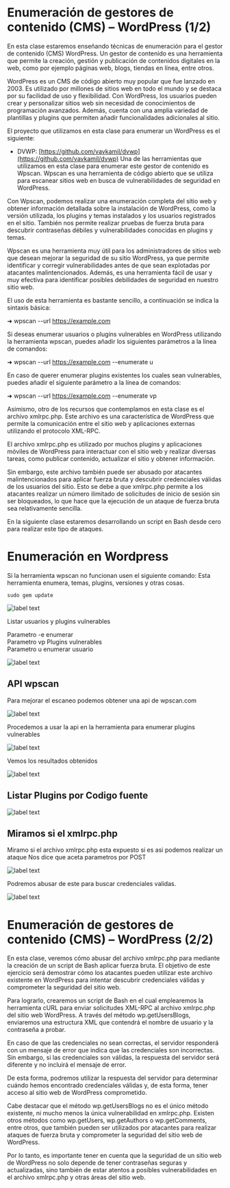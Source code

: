 # Enumeración de gestores de contenido (CMS) – WordPress (1/2)

En esta clase estaremos enseñando técnicas de enumeración para el gestor de contenido (CMS) WordPress. Un gestor de contenido es una herramienta que permite la creación, gestión y publicación de contenidos digitales en la web, como por ejemplo páginas web, blogs, tiendas en línea, entre otros.

WordPress es un CMS de código abierto muy popular que fue lanzado en 2003. Es utilizado por millones de sitios web en todo el mundo y se destaca por su facilidad de uso y flexibilidad. Con WordPress, los usuarios pueden crear y personalizar sitios web sin necesidad de conocimientos de programación avanzados. Además, cuenta con una amplia variedad de plantillas y plugins que permiten añadir funcionalidades adicionales al sitio.

El proyecto que utilizamos en esta clase para enumerar un WordPress es el siguiente:

* DVWP: [https://github.com/vavkamil/dvwp](https://github.com/vavkamil/dvwp)
Una de las herramientas que utilizamos en esta clase para enumerar este gestor de contenido es Wpscan. Wpscan es una herramienta de código abierto que se utiliza para escanear sitios web en busca de vulnerabilidades de seguridad en WordPress.

Con Wpscan, podemos realizar una enumeración completa del sitio web y obtener información detallada sobre la instalación de WordPress, como la versión utilizada, los plugins y temas instalados y los usuarios registrados en el sitio. También nos permite realizar pruebas de fuerza bruta para descubrir contraseñas débiles y vulnerabilidades conocidas en plugins y temas.

Wpscan es una herramienta muy útil para los administradores de sitios web que desean mejorar la seguridad de su sitio WordPress, ya que permite identificar y corregir vulnerabilidades antes de que sean explotadas por atacantes malintencionados. Además, es una herramienta fácil de usar y muy efectiva para identificar posibles debilidades de seguridad en nuestro sitio web.

El uso de esta herramienta es bastante sencillo, a continuación se indica la sintaxis básica:

➜ wpscan --url https://example.com

Si deseas enumerar usuarios o plugins vulnerables en WordPress utilizando la herramienta wpscan, puedes añadir los siguientes parámetros a la línea de comandos:

➜ wpscan --url https://example.com --enumerate u

En caso de querer enumerar plugins existentes los cuales sean vulnerables, puedes añadir el siguiente parámetro a la línea de comandos:

➜ wpscan --url https://example.com --enumerate vp

Asimismo, otro de los recursos que contemplamos en esta clase es el archivo xmlrpc.php. Este archivo es una característica de WordPress que permite la comunicación entre el sitio web y aplicaciones externas utilizando el protocolo XML-RPC.

El archivo xmlrpc.php es utilizado por muchos plugins y aplicaciones móviles de WordPress para interactuar con el sitio web y realizar diversas tareas, como publicar contenido, actualizar el sitio y obtener información.

Sin embargo, este archivo también puede ser abusado por atacantes malintencionados para aplicar fuerza bruta y descubrir credenciales válidas de los usuarios del sitio. Esto se debe a que xmlrpc.php permite a los atacantes realizar un número ilimitado de solicitudes de inicio de sesión sin ser bloqueados, lo que hace que la ejecución de un ataque de fuerza bruta sea relativamente sencilla.

En la siguiente clase estaremos desarrollando un script en Bash desde cero para realizar este tipo de ataques.

# Enumeración en Wordpress

Si la herramienta wpscan no funcionan usen el siguiente comando:
Esta herramienta enumera, temas, plugins, versiones y otras cosas.

```
sudo gem update
```

![label text](imgs/01.png)

Listar usuarios y plugins vulnerables

Parametro -e enumerar\
Parametro vp Plugins vulnerables\
Parametro u enumerar usuario

![label text](imgs/02.png)

## API wpscan

Para mejorar el escaneo podemos obtener una api de wpscan.com

![label text](imgs/03.png)

Procedemos a usar la api en la herramienta para enumerar plugins vulnerables 

![label text](imgs/04.png)

Vemos los resultados obtenidos

![label text](imgs/05.png)

## Listar Plugins por Codigo fuente

![label text](imgs/06.png)

## Miramos si el xmlrpc.php

Miramo si el archivo xmlrpc.php esta expuesto si es asi podemos realizar un ataque
Nos dice que aceta parametros por POST

![label text](imgs/07.png)

Podremos abusar de este para buscar credenciales validas.

![label text](imgs/08.png)


# Enumeración de gestores de contenido (CMS) – WordPress (2/2)

En esta clase, veremos cómo abusar del archivo xmlrpc.php para mediante la creación de un script de Bash aplicar fuerza bruta. El objetivo de este ejercicio será demostrar cómo los atacantes pueden utilizar este archivo existente en WordPress para intentar descubrir credenciales válidas y comprometer la seguridad del sitio web.

Para lograrlo, crearemos un script de Bash en el cual emplearemos la herramienta cURL para enviar solicitudes XML-RPC al archivo xmlrpc.php del sitio web WordPress. A través del método wp.getUsersBlogs, enviaremos una estructura XML que contendrá el nombre de usuario y la contraseña a probar.

En caso de que las credenciales no sean correctas, el servidor responderá con un mensaje de error que indica que las credenciales son incorrectas. Sin embargo, si las credenciales son válidas, la respuesta del servidor será diferente y no incluirá el mensaje de error.

De esta forma, podremos utilizar la respuesta del servidor para determinar cuándo hemos encontrado credenciales válidas y, de esta forma, tener acceso al sitio web de WordPress comprometido.

Cabe destacar que el método wp.getUsersBlogs no es el único método existente, ni mucho menos la única vulnerabilidad en xmlrpc.php. Existen otros métodos como wp.getUsers, wp.getAuthors o wp.getComments, entre otros, que también pueden ser utilizados por atacantes para realizar ataques de fuerza bruta y comprometer la seguridad del sitio web de WordPress.

Por lo tanto, es importante tener en cuenta que la seguridad de un sitio web de WordPress no solo depende de tener contraseñas seguras y actualizadas, sino también de estar atentos a posibles vulnerabilidades en el archivo xmlrpc.php y otras áreas del sitio web.






























































































